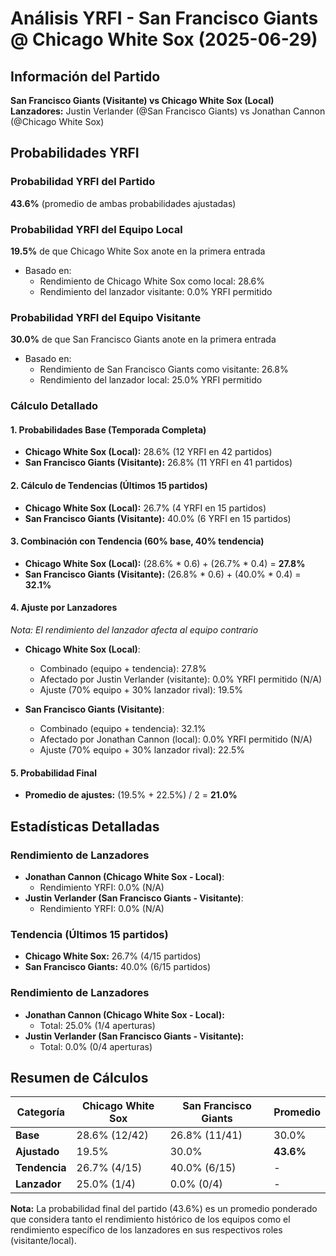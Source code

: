 # Análisis YRFI - San Francisco Giants @ Chicago White Sox (2025-06-29)

## Información del Partido
**San Francisco Giants (Visitante) vs Chicago White Sox (Local)**  
**Lanzadores:** Justin Verlander (@San Francisco Giants) vs Jonathan Cannon (@Chicago White Sox)

## Probabilidades YRFI

### Probabilidad YRFI del Partido
**43.6%** (promedio de ambas probabilidades ajustadas)

### Probabilidad YRFI del Equipo Local
**19.5%** de que Chicago White Sox anote en la primera entrada
- Basado en:
  - Rendimiento de Chicago White Sox como local: 28.6%
  - Rendimiento del lanzador visitante: 0.0% YRFI permitido

### Probabilidad YRFI del Equipo Visitante
**30.0%** de que San Francisco Giants anote en la primera entrada
- Basado en:
  - Rendimiento de San Francisco Giants como visitante: 26.8%
  - Rendimiento del lanzador local: 25.0% YRFI permitido

### Cálculo Detallado

#### 1. Probabilidades Base (Temporada Completa)
- **Chicago White Sox (Local):** 28.6% (12 YRFI en 42 partidos)
- **San Francisco Giants (Visitante):** 26.8% (11 YRFI en 41 partidos)

#### 2. Cálculo de Tendencias (Últimos 15 partidos)
- **Chicago White Sox (Local):** 26.7% (4 YRFI en 15 partidos)
- **San Francisco Giants (Visitante):** 40.0% (6 YRFI en 15 partidos)

#### 3. Combinación con Tendencia (60% base, 40% tendencia)
- **Chicago White Sox (Local):** (28.6% * 0.6) + (26.7% * 0.4) = **27.8%**
- **San Francisco Giants (Visitante):** (26.8% * 0.6) + (40.0% * 0.4) = **32.1%**

#### 4. Ajuste por Lanzadores
*Nota: El rendimiento del lanzador afecta al equipo contrario*

- **Chicago White Sox (Local)**:
  - Combinado (equipo + tendencia): 27.8%
  - Afectado por Justin Verlander (visitante): 0.0% YRFI permitido (N/A)
  - Ajuste (70% equipo + 30% lanzador rival): 19.5%

- **San Francisco Giants (Visitante)**:
  - Combinado (equipo + tendencia): 32.1%
  - Afectado por Jonathan Cannon (local): 0.0% YRFI permitido (N/A)
  - Ajuste (70% equipo + 30% lanzador rival): 22.5%

#### 5. Probabilidad Final
- **Promedio de ajustes:** (19.5% + 22.5%) / 2 = **21.0%**

## Estadísticas Detalladas


### Rendimiento de Lanzadores
- **Jonathan Cannon (Chicago White Sox - Local)**:
  - Rendimiento YRFI: 0.0% (N/A)
- **Justin Verlander (San Francisco Giants - Visitante)**:
  - Rendimiento YRFI: 0.0% (N/A)
### Tendencia (Últimos 15 partidos)
- **Chicago White Sox:** 26.7% (4/15 partidos)
- **San Francisco Giants:** 40.0% (6/15 partidos)

### Rendimiento de Lanzadores
- **Jonathan Cannon (Chicago White Sox - Local):**
  - Total: 25.0% (1/4 aperturas)
- **Justin Verlander (San Francisco Giants - Visitante):**
  - Total: 0.0% (0/4 aperturas)

## Resumen de Cálculos
| Categoría | Chicago White Sox    | San Francisco Giants | Promedio |
|-----------|----------------------|----------------------|----------|
| **Base** | 28.6% (12/42) | 26.8% (11/41) | 30.0% |
| **Ajustado** | 19.5% | 30.0% | **43.6%** |
| **Tendencia** | 26.7% (4/15) | 40.0% (6/15) | - |
| **Lanzador** | 25.0% (1/4) | 0.0% (0/4) | - |

**Nota:** La probabilidad final del partido (43.6%) es un promedio ponderado que considera tanto el rendimiento histórico de los equipos como el rendimiento específico de los lanzadores en sus respectivos roles (visitante/local).